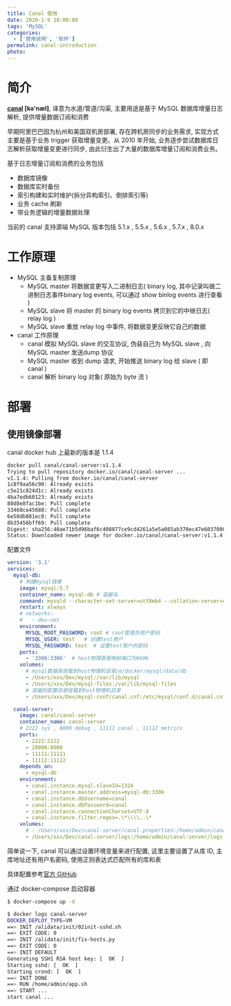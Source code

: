 ```yaml
---
title: Canal 使用
date: 2020-1-9 18:00:00
tags: 'MySQL'
categories:
  - ['使用说明', '软件']
permalink: canal-introduction
photo:
---
```


# 简介

**[canal](https://github.com/alibaba/canal) [kə'næl]**, 译意为水道/管道/沟渠, 主要用途是基于 MySQL 数据库增量日志解析, 提供增量数据订阅和消费

早期阿里巴巴因为杭州和美国双机房部署, 存在跨机房同步的业务需求, 实现方式主要是基于业务 trigger 获取增量变更。从 2010 年开始, 业务逐步尝试数据库日志解析获取增量变更进行同步, 由此衍生出了大量的数据库增量订阅和消费业务。

基于日志增量订阅和消费的业务包括
- 数据库镜像
- 数据库实时备份
- 索引构建和实时维护(拆分异构索引、倒排索引等)
- 业务 cache 刷新
- 带业务逻辑的增量数据处理

当前的 canal 支持源端 MySQL 版本包括 5.1.x , 5.5.x , 5.6.x , 5.7.x , 8.0.x

<!-- more -->

# 工作原理

* MySQL 主备复制原理
  * MySQL master 将数据变更写入二进制日志( binary log, 其中记录叫做二进制日志事件binary log events, 可以通过 show binlog events 进行查看 )
  * MySQL slave 将 master 的 binary log events 拷贝到它的中继日志( relay log )
  * MySQL slave 重放 relay log 中事件, 将数据变更反映它自己的数据
* canal 工作原理
  * canal 模拟 MySQL slave 的交互协议, 伪装自己为 MySQL slave , 向 MySQL master 发送dump 协议
  * MySQL master 收到 dump 请求, 开始推送 binary log 给 slave ( 即 canal )
  * canal 解析 binary log 对象( 原始为 byte 流 )

# 部署

## 使用镜像部署

canal docker hub 上最新的版本是 1.1.4

```sh
docker pull canal/canal-server:v1.1.4
Trying to pull repository docker.io/canal/canal-server ...
v1.1.4: Pulling from docker.io/canal/canal-server
1c8f9aa56c90: Already exists
c5e21c824d1c: Already exists
4ba7edb60123: Already exists
80d8e8fac1be: Pull complete
33468ce45688: Pull complete
6e50db081ec0: Pull complete
8b35456bff69: Pull complete
Digest: sha256:40ae71b5d96baf6c408877ce9cd4261a5e5a085ab370ec47e6037000579c58c4
Status: Downloaded newer image for docker.io/canal/canal-server:v1.1.4
```

配置文件

```yml
version: '3.1'
services:
  mysql-db:
    # 构建mysql镜像
    image: mysql:5.7
    container_name: mysql-db # 容器名
    command: mysqld --character-set-server=utf8mb4 --collation-server=utf8mb4_unicode_ci --lower_case_table_names=1 # 设置utf8字符集
    restart: always
    # networks:
    #   - dev-net
    environment:
      MYSQL_ROOT_PASSWORD: root # root管理员用户密码
      MYSQL_USER: test   # 创建test用户
      MYSQL_PASSWORD: test  # 设置test用户的密码
    ports:
      - '3306:3306'  # host物理直接映射端口为6606
    volumes:
      # mysql数据库挂载到host物理机目录/e/docker/mysql/data/db
      - /Users/xxx/Dev/mysql:/var/lib/mysql
      - /Users/xxx/Dev/mysql-files:/var/lib/mysql-files
      # 容器的配置目录挂载到host物理机目录
      - /Users/xxx/Dev/mysql-conf/canal.cnf:/etc/mysql/conf.d/canal.cnf

  canal-server:
    image: canal/canal-server
    container_name: canal-server
    # 2222 sys , 8000 debug , 11111 canal , 11112 metrics
    ports:
      - 2222:2222
      - 28000:8000
      - 11111:11111
      - 11112:11112
    depends_on:
      - mysql-db
    environment:
      - canal.instance.mysql.slaveId=1324
      - canal.instance.master.address=mysql-db:3306
      - canal.instance.dbUsername=canal
      - canal.instance.dbPassword=canal
      - canal.instance.connectionCharset=UTF-8
      - canal.instance.filter.regex=.\*\\\\..\*
    volumes:
      # - /Users/xxx/Dev/canal-server/canal.properties:/home/admin/canal-server/conf/canal.properties
      - /Users/xxx/Dev/canal-server/logs:/home/admin/canal-server/logs
```

简单说一下, canal 可以通过设置环境变量来进行配置, 这里主要设置了从库 ID, 主库地址还有用户名密码, 使用正则表达式匹配所有的库和表

具体配置参考[官方 GitHub](https://github.com/alibaba/canal/wiki/AdminGuide)

通过 docker-compose 启动容器

```sh
$ docker-compose up -d

$ docker logs canal-server                                                                                                              [18:19:55]
DOCKER_DEPLOY_TYPE=VM
==> INIT /alidata/init/02init-sshd.sh
==> EXIT CODE: 0
==> INIT /alidata/init/fix-hosts.py
==> EXIT CODE: 0
==> INIT DEFAULT
Generating SSH1 RSA host key: [  OK  ]
Starting sshd: [  OK  ]
Starting crond: [  OK  ]
==> INIT DONE
==> RUN /home/admin/app.sh
==> START ...
start canal ...
```
